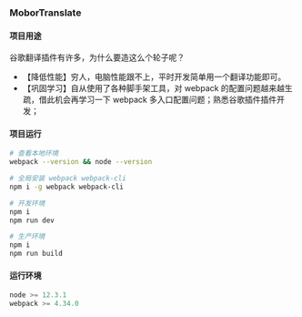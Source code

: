 ### MoborTranslate

#### 项目用途
谷歌翻译插件有许多，为什么要造这么个轮子呢？
+ 【降低性能】穷人，电脑性能跟不上，平时开发简单用一个翻译功能即可。
+ 【巩固学习】自从使用了各种脚手架工具，对 webpack 的配置问题越来越生疏，借此机会再学习一下 webpack 多入口配置问题；熟悉谷歌插件插件开发；

#### 项目运行
```bash
# 查看本地环境
webpack --version && node --version

# 全局安装 webpack webpack-cli
npm i -g webpack webpack-cli

# 开发环境
npm i
npm run dev

# 生产环境
npm i
npm run build
```

#### 运行环境
```js
node >= 12.3.1
webpack >= 4.34.0
```

